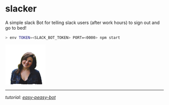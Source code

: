 # slacker

A simple slack Bot for telling slack users (after work hours) to sign out and go to bed!

```sh
> env TOKEN=<SLACK_BOT_TOKEN> PORT=<0000> npm start
```

![Go Home!](avatar.gif)

---

*tutorial: [easy-peasy-bot](https://api.slack.com/tutorials/easy-peasy-bots)*
